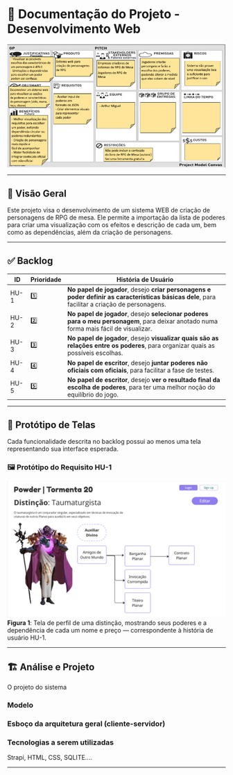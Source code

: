 # 📘 Documentação do Projeto - Desenvolvimento Web

![Planejamento do Projeto](./PMC.png)

---

## 🧾 Visão Geral

Este projeto visa o desenvolvimento de um sistema WEB de criação de personagens de RPG de mesa. Ele permite a importação da lista de poderes para criar uma visualização com os efeitos e descrição de cada um, bem como as dependências, além da criação de personagens.

---

## ✅ Backlog

| ID    | Prioridade | História de Usuário                                                                 |
|-------|------------|--------------------------------------------------------------------------------------|
| HU-1  | 1️⃣         | **No papel de jogador**, desejo **criar personagens e poder definir as características básicas dele**, para facilitar a criação de personagens. |
| HU-2  | 2️⃣         | **No papel de jogador**, desejo **selecionar poderes para o meu personagem**, para deixar anotado numa forma mais fácil de visualizar. |
| HU-3  | 3️⃣         | **No papel de jogador**, desejo **visualizar quais são as relações entre os poderes**, para organizar quais as possíveis escolhas. |
| HU-4  | 4️⃣         | **No papel de escritor**, desejo **juntar poderes não oficiais com oficiais**, para facilitar a fase de testes. |
| HU-5  | 5️⃣         | **No papel de escritor**, desejo **ver o resultado final da escolha de poderes**, para ter uma melhor noção do equilíbrio do jogo. |

---

## 🎨 Protótipo de Telas

Cada funcionalidade descrita no backlog possui ao menos uma tela representando sua interface esperada.

### 🖼️ Protótipo do Requisito HU-1

![Protótipo da tela de listagem de produtos](wireframe1.png)
**Figura 1**: Tela de perfil de uma distinção, mostrando seus poderes e a dependência de cada um nome e preço — correspondente à história de usuário HU-1.

---

## 🏗 Análise e Projeto 

O projeto  do sistema 

### Modelo 


### Esboço da arquitetura geral (cliente-servidor)


### Tecnologias a serem utilizadas 
Strapi, HTML, CSS, SQLITE....

---

